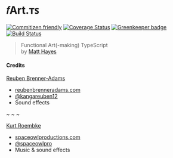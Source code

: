 # 𝑓Art.ᴛꜱ

[![Commitizen friendly](https://img.shields.io/badge/commitizen-friendly-brightgreen.svg)](http://commitizen.github.io/cz-cli/) [![Coverage Status](https://coveralls.io/repos/github/mysterycommand/fartts/badge.svg?branch=coverage)](https://coveralls.io/github/mysterycommand/fartts?branch=coverage) [![Greenkeeper badge](https://badges.greenkeeper.io/mysterycommand/fartts.svg)](https://greenkeeper.io/) [![Build Status](https://travis-ci.org/mysterycommand/fartts.svg?branch=master)](https://travis-ci.org/mysterycommand/fartts)

> Functional Art(-making) TypeScript<br/>
> by [Matt Hayes](https://github.com/mysterycommand)

#### Credits

[Reuben Brenner-Adams](reubenbrenneradams@gmail.com)

* [reubenbrenneradams.com](http://reubenbrenneradams.com)
* [@kangareuben12](https://twitter.com/kangareuben12)
* Sound effects

~ ~ ~

[Kurt Roembke](spaceowlproductions@gmail.com)

* [spaceowlproductions.com](http://spaceowlproductions.com)
* [@spaceowlpro](https://twitter.com/spaceowlpro)
* Music & sound effects
